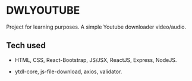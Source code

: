 # DWLYOUTUBE

Project for learning purposes. A simple Youtube downloader video/audio.

## Tech used

* HTML, CSS, React-Bootstrap, JS/JSX, ReactJS, Express, NodeJS.

* ytdl-core, js-file-download, axios, validator.
